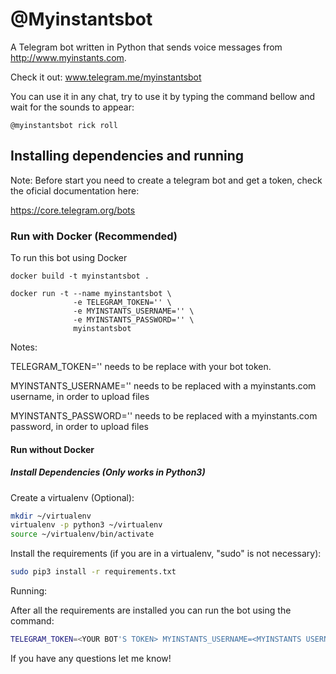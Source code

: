 # @Myinstantsbot

A Telegram bot written in Python that sends voice messages from http://www.myinstants.com.

Check it out: www.telegram.me/myinstantsbot

You can use it in any chat, try to use it by typing the command bellow and wait for the sounds to appear:
```
@myinstantsbot rick roll
```

## Installing dependencies and running

Note: Before start you need to create a telegram bot and get a token, check the oficial documentation here:

https://core.telegram.org/bots

### Run with Docker (Recommended)

To run this bot using Docker

```
docker build -t myinstantsbot .

docker run -t --name myinstantsbot \
              -e TELEGRAM_TOKEN='' \
              -e MYINSTANTS_USERNAME='' \
              -e MYINSTANTS_PASSWORD='' \
              myinstantsbot
```

Notes:

TELEGRAM_TOKEN='' needs to be replace with your bot token.

MYINSTANTS_USERNAME='' needs to be replaced with a myinstants.com username, in order to upload files

MYINSTANTS_PASSWORD='' needs to be replaced with a myinstants.com password, in order to upload files

#### Run without Docker

##### Install Dependencies (Only works in Python3)

Create a virtualenv (Optional):
```bash
mkdir ~/virtualenv
virtualenv -p python3 ~/virtualenv
source ~/virtualenv/bin/activate
```

Install the requirements (if you are in a virtualenv, "sudo" is not necessary):
```bash
sudo pip3 install -r requirements.txt
```

Running:

After all the requirements are installed you can run the bot using the command:
```bash
TELEGRAM_TOKEN=<YOUR BOT'S TOKEN> MYINSTANTS_USERNAME=<MYINSTANTS USERNAME> MYINSTANTS_PASSWORD=<MYINSTANTS PASSWORD> python3 myinstantsbot.py
```


If you have any questions let me know!

